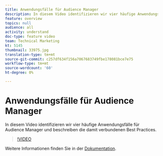 ```yaml
---
title: Anwendungsfälle für Audience Manager
description: In diesem Video identifizieren wir vier häufige Anwendungsfälle für Audience Manager und beschreiben die damit verbundenen Best Practices.
feature: overview
topics: null
audience: all
activity: understand
doc-type: feature video
team: Technical Marketing
kt: 5145
thumbnail: 33975.jpg
translation-type: tm+mt
source-git-commit: c257df634f156a7067683749fbe178081bce7e75
workflow-type: tm+mt
source-wordcount: '60'
ht-degree: 0%

---
```



# Anwendungsfälle für Audience Manager

In diesem Video identifizieren wir vier häufige Anwendungsfälle für Audience Manager und beschreiben die damit verbundenen Best Practices.

>[!VIDEO](https://video.tv.adobe.com/v/33975/?quality=12)

Weitere Informationen finden Sie in der [Dokumentation](https://docs.adobe.com/content/help/en/audience-manager/user-guide/aam-home.html).
